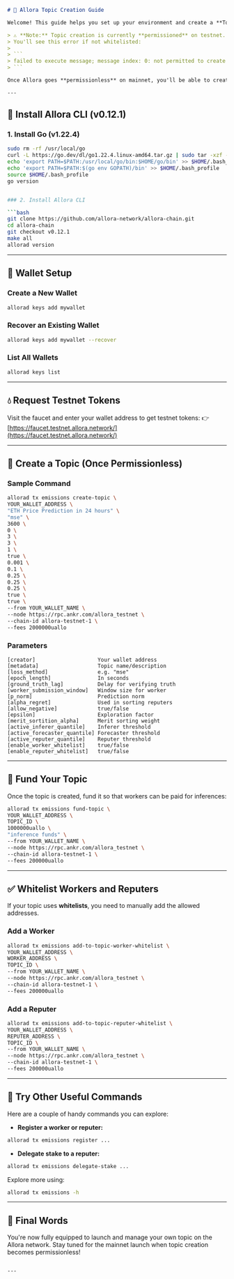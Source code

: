````markdown
# 🧠 Allora Topic Creation Guide

Welcome! This guide helps you set up your environment and create a **Topic** on the Allora Network using the latest CLI tools.

> ⚠️ **Note:** Topic creation is currently **permissioned** on testnet.  
> You'll see this error if not whitelisted:
>
> ```
> failed to execute message; message index: 0: not permitted to create topic
> ```

Once Allora goes **permissionless** on mainnet, you'll be able to create topics freely.

---
````

## 🚀 Install Allora CLI (v0.12.1)

### 1. Install Go (v1.22.4)

```bash
sudo rm -rf /usr/local/go
curl -L https://go.dev/dl/go1.22.4.linux-amd64.tar.gz | sudo tar -xzf - -C /usr/local
echo 'export PATH=$PATH:/usr/local/go/bin:$HOME/go/bin' >> $HOME/.bash_profile
echo 'export PATH=$PATH:$(go env GOPATH)/bin' >> $HOME/.bash_profile
source $HOME/.bash_profile
go version


### 2. Install Allora CLI

```bash
git clone https://github.com/allora-network/allora-chain.git
cd allora-chain
git checkout v0.12.1
make all
allorad version
```

---

## 🔐 Wallet Setup

### Create a New Wallet

```bash
allorad keys add mywallet
```

### Recover an Existing Wallet

```bash
allorad keys add mywallet --recover
```

### List All Wallets

```bash
allorad keys list
```

---

## 💧 Request Testnet Tokens

Visit the faucet and enter your wallet address to get testnet tokens:
👉 [https://faucet.testnet.allora.network/](https://faucet.testnet.allora.network/)

---

## 📌 Create a Topic (Once Permissionless)

### Sample Command

```bash
allorad tx emissions create-topic \
YOUR_WALLET_ADDRESS \
"ETH Price Prediction in 24 hours" \
"mse" \
3600 \
0 \
3 \
3 \
1 \
true \
0.001 \
0.1 \
0.25 \
0.25 \
0.25 \
true \
true \
--from YOUR_WALLET_NAME \
--node https://rpc.ankr.com/allora_testnet \
--chain-id allora-testnet-1 \
--fees 2000000uallo
```

### Parameters

```text
[creator]                    Your wallet address
[metadata]                   Topic name/description
[loss_method]                e.g. "mse"
[epoch_length]               In seconds
[ground_truth_lag]           Delay for verifying truth
[worker_submission_window]   Window size for worker
[p_norm]                     Prediction norm
[alpha_regret]               Used in sorting reputers
[allow_negative]             true/false
[epsilon]                    Exploration factor
[merit_sortition_alpha]      Merit sorting weight
[active_inferer_quantile]    Inferer threshold
[active_forecaster_quantile] Forecaster threshold
[active_reputer_quantile]    Reputer threshold
[enable_worker_whitelist]    true/false
[enable_reputer_whitelist]   true/false
```

---

## 💸 Fund Your Topic

Once the topic is created, fund it so that workers can be paid for inferences:

```bash
allorad tx emissions fund-topic \
YOUR_WALLET_ADDRESS \
TOPIC_ID \
1000000uallo \
"inference funds" \
--from YOUR_WALLET_NAME \
--node https://rpc.ankr.com/allora_testnet \
--chain-id allora-testnet-1 \
--fees 200000uallo
```

---

## ✅ Whitelist Workers and Reputers

If your topic uses **whitelists**, you need to manually add the allowed addresses.

### Add a Worker

```bash
allorad tx emissions add-to-topic-worker-whitelist \
YOUR_WALLET_ADDRESS \
WORKER_ADDRESS \
TOPIC_ID \
--from YOUR_WALLET_NAME \
--node https://rpc.ankr.com/allora_testnet \
--chain-id allora-testnet-1 \
--fees 200000uallo
```

### Add a Reputer

```bash
allorad tx emissions add-to-topic-reputer-whitelist \
YOUR_WALLET_ADDRESS \
REPUTER_ADDRESS \
TOPIC_ID \
--from YOUR_WALLET_NAME \
--node https://rpc.ankr.com/allora_testnet \
--chain-id allora-testnet-1 \
--fees 200000uallo
```

---

## 🧪 Try Other Useful Commands

Here are a couple of handy commands you can explore:

* **Register a worker or reputer:**

```bash
allorad tx emissions register ...
```

* **Delegate stake to a reputer:**

```bash
allorad tx emissions delegate-stake ...
```

Explore more using:

```bash
allorad tx emissions -h
```

---

## 📣 Final Words

You're now fully equipped to launch and manage your own topic on the Allora network. Stay tuned for the mainnet launch when topic creation becomes permissionless!

```

---


